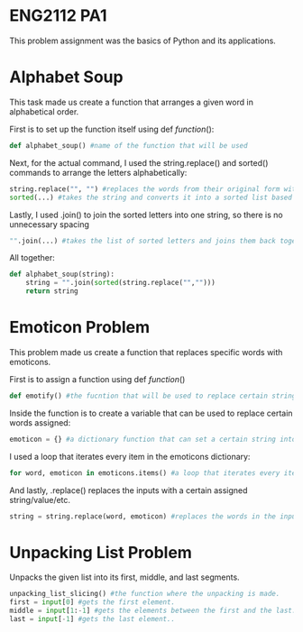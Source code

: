 # ENG2112 PA1

This problem assignment was the basics of Python and its applications.


# Alphabet Soup

This task made us create a function that arranges a given word in alphabetical order.

First is to set up the function itself using def *function*():
```python
def alphabet_soup() #name of the function that will be used
```

Next, for the actual command, I used the string.replace() and sorted() commands to arrange the letters alphabetically:
```python
string.replace("", "") #replaces the words from their original form with the alphabetical one.
sorted(...) #takes the string and converts it into a sorted list based on the letter's ASCII values.
```

Lastly, I used .join() to join the sorted letters into one string, so there is no unnecessary spacing
```python
"".join(...) #takes the list of sorted letters and joins them back together into a single string.
```

All together:
``` python
def alphabet_soup(string):
    string = "".join(sorted(string.replace("","")))
    return string
```

# Emoticon Problem 

This problem made us create a function that replaces specific words with emoticons.

First is to assign a function using def *function*()

```python
def emotify() #the fucntion that will be used to replace certain strings into emoticons
```

Inside the function is to create a variable that can be used to replace certain words assigned:
```python
emoticon = {} #a dictionary function that can set a certain string into an emoticon of your choosing.
```

I used a loop that iterates every item in the emoticons dictionary:
```python
for word, emoticon in emoticons.items() #a loop that iterates every item in the emoticons dictionary.
```

And lastly, .replace() replaces the inputs with a certain assigned string/value/etc. 
```python
string = string.replace(word, emoticon) #replaces the words in the input with their set of emoticons.
```

# Unpacking List Problem
Unpacks the given list into its first, middle, and last segments.

```python
unpacking_list_slicing() #the function where the unpacking is made.
first = input[0] #gets the first element.
middle = input[1:-1] #gets the elements between the first and the last.
last = input[-1] #gets the last element..
```
